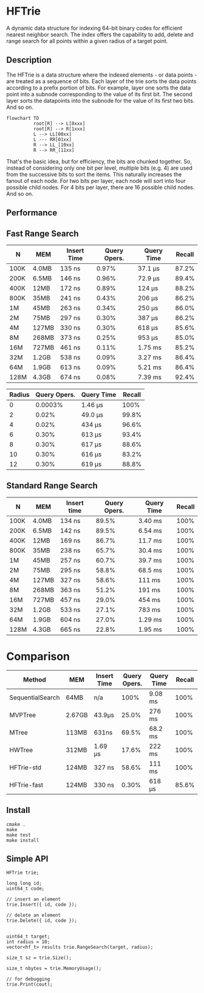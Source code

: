 #					 HFTrie 

A dynamic data structure for indexing 64-bit binary codes for
efficient nearest neighbor search.  The index offers the capability
to add, delete and range search for all points within a given radius
of a target point. 


## 	              Description

The HFTrie is a data structure where the indexed elements - or data points - are
treated as a sequence of bits.  Each layer of the trie sorts the data points according
to a prefix portion of bits.  For example, layer one sorts the data point into a subnode
corresponding to the value of its first bit.  The second layer sorts the datapoints into
the subnode for the value of its first two bits.  And so on.  

```mermaid
flowchart TD
		  root[R] --> L[0xxx]
		  root[R] --> R[1xxx]
		  L --> LL[00xx]
		  L --- RR[01xx]
		  R --> LL_[10xx]
		  R --> RR_[11xx]
```

That's the basic idea, but for efficiency, the bits are chunked together. So, instead
of considering only one bit per level, multiple bits (e.g. 4) are used from the successive
bits to sort the items.  This naturally increases the fanout of each node.  For two bits
per layer, each node will sort into four possible child nodes.  For 4 bits per layer, there
are 16 possible child nodes.  And so on. 



## 		  		  Performance

## Fast Range Search

|  N   |  MEM  | Insert Time |  Query Opers.  |  Query Time  |  Recall  |
|------|-------|-------------|----------------|--------------|----------|
| 100K | 4.0MB |  135 ns  |  0.97%  | 37.1 &mu;s |  87.2%  |
| 200K | 6.5MB |  146 ns  |  0.96%  | 72.9 &mu;s |  89.4%  |
| 400K |  12MB |  172 ns  |  0.89%  | 124 &mu;s  |  88.2%  |
| 800K |  35MB |  241 ns  |  0.43%  | 206 &mu;s  |  86.2%  |
|   1M |  45MB |  263 ns  |  0.34%  | 250 &mu;s  |  86.0%  |
|   2M |  75MB |  297 ns  |  0.30%  | 387 &mu;s  |  86.2%  |
|   4M | 127MB |  330 ns  |  0.30%  | 618 &mu;s  |  85.6%  |
|   8M | 268MB |  373 ns  |  0.25%  | 953 &mu;s  |  85.0%  |
|  16M | 727MB |  461 ns  |  0.11%  |  1.75 ms   |  85.2%  |
|  32M | 1.2GB |  538 ns  |  0.09%  |  3.27 ms   |  86.4%  |
|  64M | 1.9GB |  613 ns  |  0.09%  |  5.21 ms   |  86.4%  |
| 128M | 4.3GB |  674 ns  |  0.08%  |  7.39 ms   |  92.4%  |


| Radius | Query Opers. | Query Time | Recall |
|--------|--------------|------------|--------|
|  0 | 0.0003% | 1.46 &mu;s | 100%  |
|  2 | 0.02%   | 49.0 &mu;s | 99.8% |
|  4 | 0.02%   | 434 &mu;s  | 96.6% |
|  6 | 0.30%   | 613 &mu;s  | 93.4% |
|  8 | 0.30%   | 617 &mu;s  | 88.6% |
| 10 | 0.30%   | 616 &mu;s  | 83.2% |
| 12 | 0.30%   | 619 &mu;s  | 88.8% |


## Standard Range Search

|   N  |  MEM  |  Insert time  |  Query Opers.  |  Query Time  |  Recall  |
|------|-------|---------------|----------------|--------------|----------|
| 100K | 4.0MB |  134 ns  |  89.5%  |  3.40 ms |  100%  |
| 200K | 6.5MB |  142 ns  |  89.5%  |  6.54 ms |  100%  |
| 400K |  12MB |  169 ns  |  86.7%  |  11.7 ms |  100%  |
| 800K |  35MB |  238 ns  |  65.7%  |  30.4 ms |  100%  |
|   1M |  45MB |  257 ns  |  60.7%  |  39.7 ms |  100%  |
|   2M |  75MB |  295 ns  |  58.8%  |  68.5 ms |  100%  |
|   4M | 127MB |  327 ns  |  58.6%  |  111 ms  |  100%  |
|   8M | 268MB |  363 ns  |  51.2%  |  191 ms  |  100%  |
|  16M | 727MB |  457 ns  |  29.0%  |  454 ms  |  100%  |
|  32M | 1.2GB |  533 ns  |  27.1%  |  783 ms  |  100%  |
|  64M | 1.9GB |  604 ns  |  27.0%  |  1.29 ms |  100%  |
| 128M | 4.3GB |  665 ns  |  22.8%  |  1.95 ms |  100%  |


# Comparison

|  Method     |  MEM  |  Insert Time  |  Query Opers.  |  Query Time  |  Recall  |
|-------------|-------|---------------|----------------|--------------|----------|
| SequentialSearch |  64MB  |  n/a  |  100%  | 9.08 ms  |  100%  |
| MVPTree     |  2.67GB |  43.9&mu;s  | 25.0%  |  276 ms  |  100% |
| MTree       |  113MB  |  631ns   |  69.5%  |  68.2 ms  |  100%  |  
| HWTree      |  312MB  |  1.69 &mu;s  |  17.6%  |  222 ms  | 100%  |
| HFTrie-std  |  124MB  |  327 ns  |  58.6%  |  111 ms  |  100%  |
| HFTrie-fast |  124MB  |  330 ns  |  0.30%  |  618 &mu;s  |  85.6%  | 


##                  Install

```
cmake .
make
make test
make install
```

##                 Simple API

```
HFTrie trie;

long long id;
uint64_t code;

// insert an element
trie.Insert({ id, code });

// delete an element
trie.Delete({ id, code });


uint64_t target;
int radius = 10;
vector<hf_t> results trie.RangeSearch(target, radius);

size_t sz = trie.Size();

size_t nbytes = trie.MemoryUsage();

// for debugging
trie.Print(cout);

```

